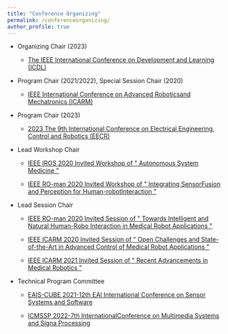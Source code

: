 ```yaml
---
title: "Conference Organizing"
permalink: /conferenceorganizing/
author_profile: true
---
```

* Organizing Chair (2023)

   * [The IEEE International Conference on Development and Learning (ICDL)](https://icdl2022.qmul.ac.uk/)

* Program Chair (2021/2022), Special Session Chair (2020)

   * [IEEE International Conference on Advanced Roboticsand Mechatronics (ICARM)](http://www.ieee-arm.org/)

*  Program Chair (2023)

   * [2023 The 9th International Conference on Electrical Engineering, Control and Robotics (EECR) ](http://www.eecr.org/)
  
* Lead Workshop Chair

   * [IEEE IROS 2020 Invited Workshop of " Autonomous System Medicine "](https://sites.google.com/view/iros2020medicine/%E9%A6%96%E9%A1%B5)

   * [IEEE RO-man 2020 Invited Workshop of " Integrating SensorFusion and Perception for Human-robotInteraction "](https://innovate.ieee.org/?lt=LG_AD_Google_LM_Adwords_Brand_SEM&gclid=EAIaIQobChMI6oeBuZml-AIV7D6tBh10pA5TEAMYASAAEgLspfD_BwE)

* Lead Session Chair

   * [IEEE RO-man 2020 Invited Session of " Towards Intelligent and Natural Human-Robo Interaction in Medical Robot Applications "](https://www.ieee-ras.org/about-ras/ras-calendar/event/1851-ro-man-2020-international-symposium-on-robot-and-human-interactive-communication)

   * [IEEE ICARM 2020 Invited Session of " Open Challenges and State-of-the-Art in Advanced Control of Medical Robot Applications "](http://www.ieee-arm.org/icarm2020/index.php/contribute/invited-sessions/)

   * [IEEE ICARM 2021 Invited Session of " Recent Advancements in Medical Robotics "](https://www.ieee-ras.org/about-ras/ras-calendar/event/1995-icarm-2021)

* Technical Program Committee

   * [EAIS-CUBE 2021-12th EAI International Conference on Sensor Systems and Software](https://s-cubeconference.eai-conferences.org/2021/)

   * [ICMSSP 2022-7th InternationalConference on Multimedia Systems and Signa Processing](https://2022.ieeeicassp.org/)


